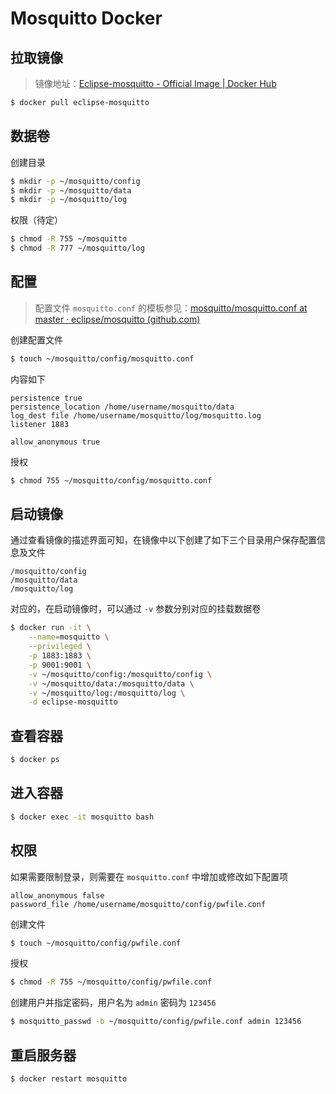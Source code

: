 # Mosquitto Docker

## 拉取镜像

> 镜像地址：[Eclipse-mosquitto - Official Image | Docker Hub](https://hub.docker.com/_/eclipse-mosquitto)

```bash
$ docker pull eclipse-mosquitto
```

## 数据卷

创建目录

```bash
$ mkdir -p ~/mosquitto/config
$ mkdir -p ~/mosquitto/data
$ mkdir -p ~/mosquitto/log
```

权限（待定）

```bash
$ chmod -R 755 ~/mosquitto
$ chmod -R 777 ~/mosquitto/log
```

## 配置

> 配置文件 `mosquitto.conf` 的模板参见：[mosquitto/mosquitto.conf at master · eclipse/mosquitto (github.com)](https://github.com/eclipse/mosquitto/blob/master/mosquitto.conf)

创建配置文件

```bash
$ touch ~/mosquitto/config/mosquitto.conf
```

内容如下

```text
persistence true
persistence_location /home/username/mosquitto/data
log_dest file /home/username/mosquitto/log/mosquitto.log
listener 1883

allow_anonymous true
```

授权

```bash
$ chmod 755 ~/mosquitto/config/mosquitto.conf
```

## 启动镜像

通过查看镜像的描述界面可知，在镜像中以下创建了如下三个目录用户保存配置信息及文件

```
/mosquitto/config
/mosquitto/data
/mosquitto/log
```

对应的，在启动镜像时，可以通过 `-v` 参数分别对应的挂载数据卷

```bash
$ docker run -it \
    --name=mosquitto \
    --privileged \
    -p 1883:1883 \
    -p 9001:9001 \
    -v ~/mosquitto/config:/mosquitto/config \
    -v ~/mosquitto/data:/mosquitto/data \
    -v ~/mosquitto/log:/mosquitto/log \
    -d eclipse-mosquitto
```

## 查看容器

```bash
$ docker ps
```

## 进入容器

```bash
$ docker exec -it mosquitto bash
```

## 权限

如果需要限制登录，则需要在 `mosquitto.conf` 中增加或修改如下配置项

```
allow_anonymous false
password_file /home/username/mosquitto/config/pwfile.conf
```

创建文件

```bash
$ touch ~/mosquitto/config/pwfile.conf
```

授权

```bash
$ chmod -R 755 ~/mosquitto/config/pwfile.conf
```

创建用户并指定密码，用户名为 `admin` 密码为 `123456`

```bash
$ mosquitto_passwd -b ~/mosquitto/config/pwfile.conf admin 123456
```

## 重启服务器

```bash
$ docker restart mosquitto
```


